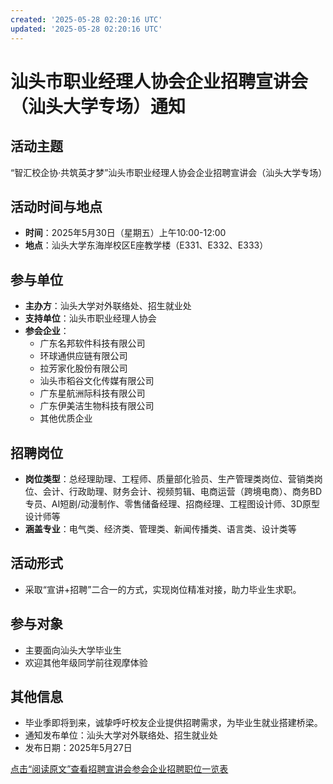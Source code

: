 ```yaml
---
created: '2025-05-28 02:20:16 UTC'
updated: '2025-05-28 02:20:16 UTC'
---
```


# 汕头市职业经理人协会企业招聘宣讲会（汕头大学专场）通知

## 活动主题
“智汇校企协·共筑英才梦”汕头市职业经理人协会企业招聘宣讲会（汕头大学专场）

## 活动时间与地点
- **时间**：2025年5月30日（星期五）上午10:00-12:00
- **地点**：汕头大学东海岸校区E座教学楼（E331、E332、E333）

## 参与单位
- **主办方**：汕头大学对外联络处、招生就业处
- **支持单位**：汕头市职业经理人协会
- **参会企业**：
  - 广东名邦软件科技有限公司
  - 环球通供应链有限公司
  - 拉芳家化股份有限公司
  - 汕头市稻谷文化传媒有限公司
  - 广东星航洲际科技有限公司
  - 广东伊美洁生物科技有限公司
  - 其他优质企业

## 招聘岗位
- **岗位类型**：总经理助理、工程师、质量部化验员、生产管理类岗位、营销类岗位、会计、行政助理、财务会计、视频剪辑、电商运营（跨境电商）、商务BD专员、AI短剧/动漫制作、零售储备经理、招商经理、工程图设计师、3D原型设计师等
- **涵盖专业**：电气类、经济类、管理类、新闻传播类、语言类、设计类等

## 活动形式
- 采取“宣讲+招聘”二合一的方式，实现岗位精准对接，助力毕业生求职。

## 参与对象
- 主要面向汕头大学毕业生
- 欢迎其他年级同学前往观摩体验

## 其他信息
- 毕业季即将到来，诚挚呼吁校友企业提供招聘需求，为毕业生就业搭建桥梁。
- 通知发布单位：汕头大学对外联络处、招生就业处
- 发布日期：2025年5月27日

[点击“阅读原文”查看招聘宣讲会参会企业招聘职位一览表](https://mp.weixin.qq.com/s/WKPuv6BVTPWm5-xO3vNNvg)

